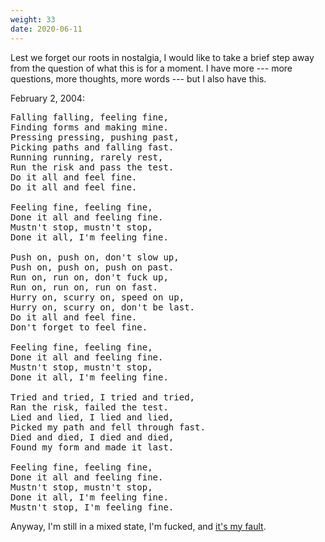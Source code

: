 ```yaml
---
weight: 33
date: 2020-06-11
---
```


Lest we forget our roots in nostalgia, I would like to take a brief step away from the question of what this is for a moment. I have more --- more questions, more thoughts, more words --- but I also have this.

February 2, 2004:

<pre class="verse">Falling falling, feeling fine,
Finding forms and making mine.
Pressing pressing, pushing past,
Picking paths and falling fast.
Running running, rarely rest,
Run the risk and pass the test.
Do it all and feel fine.
Do it all and feel fine.

Feeling fine, feeling fine,
Done it all and feeling fine.
Mustn't stop, mustn't stop,
Done it all, I'm feeling fine.

Push on, push on, don't slow up,
Push on, push on, push on past.
Run on, run on, don't fuck up,
Run on, run on, run on fast.
Hurry on, scurry on, speed on up,
Hurry on, scurry on, don't be last.
Do it all and feel fine.
Don't forget to feel fine.

Feeling fine, feeling fine,
Done it all and feeling fine.
Mustn't stop, mustn't stop,
Done it all, I'm feeling fine.

Tried and tried, I tried and tried,
Ran the risk, failed the test.
Lied and lied, I lied and lied,
Picked my path and fell through fast.
Died and died, I died and died,
Found my form and made it last.

Feeling fine, feeling fine,
Done it all and feeling fine.
Mustn't stop, mustn't stop,
Done it all, I'm feeling fine.
Mustn't stop, I'm feeling fine.</pre>

Anyway, I'm still in a mixed state, I'm fucked, and <a class="pulse" href="/unemployment">it's my fault</a>.
